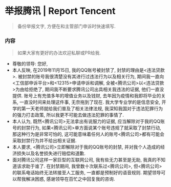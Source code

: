 # 举报腾讯 | Report Tencent
> 备份举报文字, 方便在和主管部门申诉时快速填写.

### 内容
  > 如果大家有更好的办法欢迎私聊或PR给我.

  - 尊敬的领导: 您好,
  - 本人反映, 在2019年11月15日, 我的QQ账号被封禁了, 封禁的理由是<违法贷款>. 被封禁的账号我很清楚没有其进行过违法行为以及相关行为, 期间我一直向<工信部申诉平台>和<12315>申请申诉和调解, 全被<腾讯公司>以<违法贷款>为由给拒绝了, 期间我不断要求腾讯公司出具相关我违法的证据, 他们一直没提供. 账号上有充值多年的增值业务以及钱财, 去年因为疫情和我即将毕业的关系, 一直没时间来处理这件事, 无奈拖到了现在. 我大学专业学的是信息安全, 开学的第一天老师就给我们普及了相关法律法规, 我深知我国对于违法犯罪行为的强力打击政策, 所以我更不可能去做违法犯罪的事情了.
  - 本人认为, 既然<腾讯公司>无法拿出有说服力的证据, 应当解除对于我的QQ账号的封禁行为, 如果<腾讯公司>单方面说某个账号违规了就采取了封禁行动, 那这种行为是非常可怕的, 这可能意味着任何人的账号<腾讯公司>都有可能会采取封禁行为并不给出相关证据.
  - 本人要求, <腾讯公司>立即解除对于我的QQ账号的封禁, 并对我个人造成的经济损失以及名誉损失进行赔偿和道歉.
  - 面对腾讯公司这样一家巨型的互联网公司, 我有些无力甚至是无助, 我真的不知道该求助于谁了. 在封禁期间, 我曾数十次联系过<腾讯公司>, 但<腾讯公司>的联系电话始终无法转接至人工服务, 一直都是预制好的语音规则. 期望领导可以帮我解决困惑, 感谢领导在百忙之中回复我的咨询.
